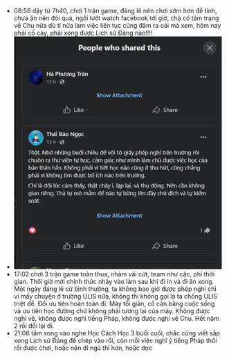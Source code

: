 - 08:56 dậy từ 7h40, chơi 1 trận game, đáng lẽ nên chơi sớm hơn để tỉnh, chưa ăn nên đói quá, ngồi lướt watch facebook tới giờ, chả có tâm trạng về Chu nữa dù tí nữa làm việc liên tục cũng đâm ra oải mà xem, hôm nay phải cố cày, phải xong được Lịch sử Đảng nào!!!!
- ![image.png](../assets/image_1712722263797_0.png)
- 17:02 chơi 3 trận game toàn thua, nhảm vãi cứt, team như cặc, phí thời gian. Thôi giờ mới chính thức nhảy vào làm sau khi đi in và đi ăn xong. Một ngày đáng lẽ cứ bình thường, ta không bao giờ được phép nghỉ chỉ vì mấy chuyện ở trường ULIS nữa, không thì không gọi là ta chống ULIS triệt để. Đổi ưu tiên hoàn toàn đi. Mày tối giản, cố cân bằng cuộc sống và ưu tiên học đường chứ không phải tương lai của mày. Không được nghỉ vẽ, không được nghỉ tiếng Pháp, không được nghỉ về Chu. Hết năm 2 rồi đổi lại đi.
- 21:06 tắm xong vào nghe Học Cách Học 3 buổi cuối, chắc cũng viết sắp xong Lịch sử Đảng để chép vào rồi, còn mỗi việc nghĩ ý tiếng Pháp thôi rồi được chơi, hoặc nên đi ngủ thì hơn, hoặc đọc